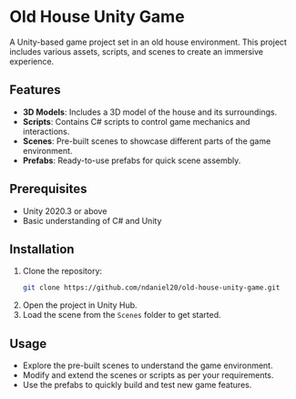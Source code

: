 # Old House Unity Game

A Unity-based game project set in an old house environment. This project includes various assets, scripts, and scenes to create an immersive experience.

## Features

- **3D Models**: Includes a 3D model of the house and its surroundings.
- **Scripts**: Contains C# scripts to control game mechanics and interactions.
- **Scenes**: Pre-built scenes to showcase different parts of the game environment.
- **Prefabs**: Ready-to-use prefabs for quick scene assembly.

## Prerequisites

- Unity 2020.3 or above
- Basic understanding of C# and Unity

## Installation

1. Clone the repository:
   ```sh
   git clone https://github.com/ndaniel20/old-house-unity-game.git
   ```
2. Open the project in Unity Hub.
3. Load the scene from the `Scenes` folder to get started.

## Usage

- Explore the pre-built scenes to understand the game environment.
- Modify and extend the scenes or scripts as per your requirements.
- Use the prefabs to quickly build and test new game features.
